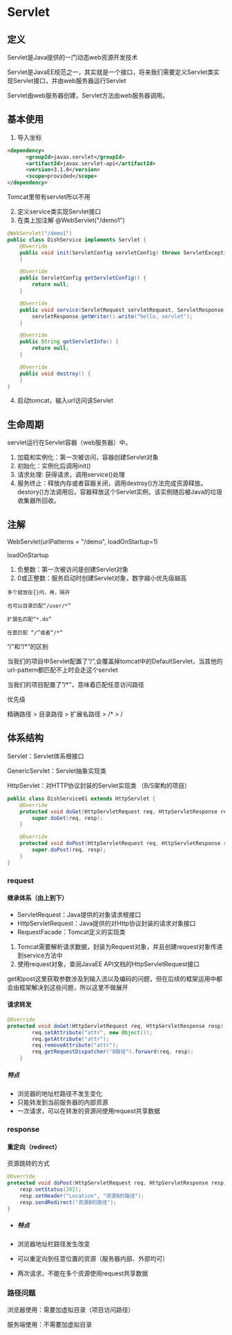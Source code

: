 # Servlet

## 定义

Servlet是Java提供的一门动态web资源开发技术

Servlet是JavaEE规范之一，其实就是一个接口，将来我们需要定义Servlet类实现Servlet接口，并由web服务器运行Servlet

Servlet由web服务器创建，Servlet方法由web服务器调用。

## 基本使用

1. 导入坐标

```xml
<dependency>
      <groupId>javax.servlet</groupId>
      <artifactId>javax.servlet-api</artifactId>
      <version>3.1.0</version>
      <scope>provided</scope>
</dependency>
```

Tomcat里带有servlet所以不用

2. 定义service类实现Servlet接口
3. 在类上加注解 @WebServlet("/demo1")

```java
@WebServlet("/demo1")
public class DishService implements Servlet {
    @Override
    public void init(ServletConfig servletConfig) throws ServletException {
    }

    @Override
    public ServletConfig getServletConfig() {
        return null;
    }

    @Override
    public void service(ServletRequest servletRequest, ServletResponse servletResponse) throws ServletException, IOException {
        servletResponse.getWriter().write("hello, servlet");
    }

    @Override
    public String getServletInfo() {
        return null;
    }

    @Override
    public void destroy() {
    }
}
```

4. 启动tomcat，输入url访问该Servlet

## 生命周期

servlet运行在Servlet容器（web服务器）中。

1. 加载和实例化：第一次被访问，容器创建Servlet对象
2. 初始化：实例化后调用init()
3. 请求处理: 获得请求，调用service()处理
4. 服务终止：释放内存或者容器关闭，调用destroy()方法完成资源释放。destory()方法调用后，容器释放这个Servlet实例，该实例随后被Java的垃圾收集器所回收。



## 注解

WebServlet(urlPatterns = "/demo", loadOnStartup=1)

loadOnStartup

1. 负整数：第一次被访问是创建Servlet对象
2. 0或正整数：服务启动时创建Servlet对象，数字越小优先级越高

```
多个就放在{}内，用，隔开

也可以目录匹配“/user/*”

扩展名匹配“*.do”

任意匹配 “/”或者“/*”
```

“/”和“/*”的区别

当我们的项目中Servlet配置了“/”,会覆盖掉tomcat中的DefaultServlet，当其他的url-pattern都匹配不上时会走这个servlet

当我们的项目配置了“/*”，意味着匹配任意访问路径

优先级

精确路径 > 目录路径 > 扩展名路径 > /* > /



## 体系结构

Servlet：Servlet体系根接口

GenericServlet：Servlet抽象实现类

HttpServlet：对HTTP协议封装的Servlet实现类 （B/S架构的项目）

```java
public class DishService01 extends HttpServlet {
    @Override
    protected void doGet(HttpServletRequest req, HttpServletResponse resp) throws ServletException, IOException {
        super.doGet(req, resp);
    }

    @Override
    protected void doPost(HttpServletRequest req, HttpServletResponse resp) throws ServletException, IOException {
        super.doPost(req, resp);
    }
}
```

### request

#### 继承体系（由上到下）

- ServletRequest：Java提供的对象请求根接口
- HttpServletRequest：Java提供的对Http协议封装的请求对象接口
- RequestFacade：Tomcat定义的实现类



1. Tomcat需要解析请求数据，封装为Request对象，并且创建request对象传递到service方法中
2. 使用request对象，查阅JavaEE API文档的HttpServletRequest接口

get和post这里获取参数涉及到输入流以及编码的问题，但在后续的框架运用中都会由框架解决到这些问题，所以这里不做展开



#### 请求转发

```java
@Override
protected void doGet(HttpServletRequest req, HttpServletResponse resp) throws ServletException, IOException {
        req.setAttribute("attr", new Object());
        req.getAttribute("attr");
        req.removeAttribute("attr");
        req.getRequestDispatcher("B路径").forward(req, resp);
    }
```

##### 特点

- 浏览器的地址栏路径不发生变化
- 只能转发到当前服务器的内部资源
- 一次请求，可以在转发的资源间使用request共享数据



### response

#### 重定向（redirect）

资源跳转的方式

```java
@Override
protected void doPost(HttpServletRequest req, HttpServletResponse resp) throws ServletException, IOException {
    resp.setStatus(302);
    resp.setHeader("Location", "资源B的路径");
    resp.sendRedirect("资源B的路径");
}
```

- ##### 特点

- 浏览器地址栏路径发生改变

- 可以重定向到任意位置的资源（服务器内部、外部均可）

- 两次请求，不能在多个资源使用request共享数据

### 路径问题

浏览器使用：需要加虚拟目录（项目访问路径）

服务端使用：不需要加虚拟目录



